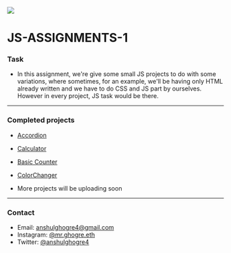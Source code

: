 ![](https://img.shields.io/badge/JS-Assignment--1-orange)

# JS-ASSIGNMENTS-1

### Task

- In this assignment, we're give some small JS projects to do with some variations, where sometimes, for an example, we'll be having only HTML already written and we have to do CSS and JS part by ourselves. However in every project, JS task would be there.

---

### Completed projects

- [Accordion](https://js-assignments-1-accordion.vercel.app/)
- [Calculator](https://js-assignments-1-project-2-calculator.vercel.app/)
- [Basic Counter](https://js-assigmnet-1-project-3-basicounter.netlify.app/)

- [ColorChanger](https://js-assig-1-project-4-color-changer.netlify.app/)
- More projects will be uploading soon

---

### Contact

- Email: anshulghogre4@gmail.com
- Instagram: [@mr.ghogre.eth](https://www.instagram.com/mr.ghogre.eth/)
- Twitter: [@anshulghogre4](https://twitter.com/anshulghogre4)
